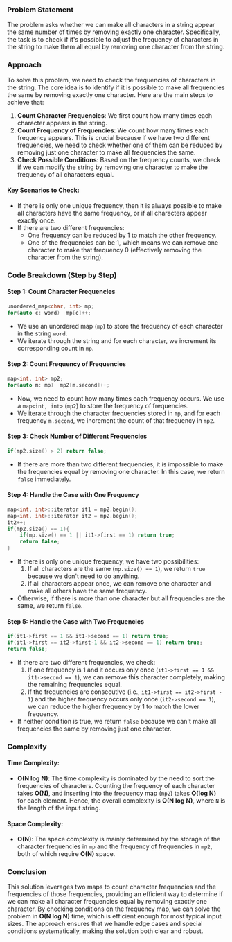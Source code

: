 ### Problem Statement

The problem asks whether we can make all characters in a string appear the same number of times by removing exactly one character. Specifically, the task is to check if it's possible to adjust the frequency of characters in the string to make them all equal by removing one character from the string.

### Approach

To solve this problem, we need to check the frequencies of characters in the string. The core idea is to identify if it is possible to make all frequencies the same by removing exactly one character. Here are the main steps to achieve that:

1. **Count Character Frequencies**: We first count how many times each character appears in the string.
2. **Count Frequency of Frequencies**: We count how many times each frequency appears. This is crucial because if we have two different frequencies, we need to check whether one of them can be reduced by removing just one character to make all frequencies the same.
3. **Check Possible Conditions**: Based on the frequency counts, we check if we can modify the string by removing one character to make the frequency of all characters equal.

#### Key Scenarios to Check:
- If there is only one unique frequency, then it is always possible to make all characters have the same frequency, or if all characters appear exactly once.
- If there are two different frequencies:
  - One frequency can be reduced by 1 to match the other frequency.
  - One of the frequencies can be 1, which means we can remove one character to make that frequency 0 (effectively removing the character from the string).

### Code Breakdown (Step by Step)

#### Step 1: Count Character Frequencies

```cpp
unordered_map<char, int> mp;
for(auto c: word)  mp[c]++;
```

- We use an unordered map (`mp`) to store the frequency of each character in the string `word`.
- We iterate through the string and for each character, we increment its corresponding count in `mp`.

#### Step 2: Count Frequency of Frequencies

```cpp
map<int, int> mp2;
for(auto m: mp)  mp2[m.second]++;
```

- Now, we need to count how many times each frequency occurs. We use a `map<int, int>` (`mp2`) to store the frequency of frequencies.
- We iterate through the character frequencies stored in `mp`, and for each frequency `m.second`, we increment the count of that frequency in `mp2`.

#### Step 3: Check Number of Different Frequencies

```cpp
if(mp2.size() > 2) return false;
```

- If there are more than two different frequencies, it is impossible to make the frequencies equal by removing one character. In this case, we return `false` immediately.

#### Step 4: Handle the Case with One Frequency

```cpp
map<int, int>::iterator it1 = mp2.begin();
map<int, int>::iterator it2 = mp2.begin();
it2++;
if(mp2.size() == 1){
    if(mp.size() == 1 || it1->first == 1) return true;
    return false;
}
```

- If there is only one unique frequency, we have two possibilities:
  1. If all characters are the same (`mp.size() == 1`), we return `true` because we don't need to do anything.
  2. If all characters appear once, we can remove one character and make all others have the same frequency.
- Otherwise, if there is more than one character but all frequencies are the same, we return `false`.

#### Step 5: Handle the Case with Two Frequencies

```cpp
if(it1->first == 1 && it1->second == 1) return true;
if(it1->first == it2->first-1 && it2->second == 1) return true;
return false;
```

- If there are two different frequencies, we check:
  1. If one frequency is 1 and it occurs only once (`it1->first == 1 && it1->second == 1`), we can remove this character completely, making the remaining frequencies equal.
  2. If the frequencies are consecutive (i.e., `it1->first == it2->first - 1`) and the higher frequency occurs only once (`it2->second == 1`), we can reduce the higher frequency by 1 to match the lower frequency.
- If neither condition is true, we return `false` because we can't make all frequencies the same by removing just one character.

### Complexity

#### Time Complexity:
- **O(N log N)**: The time complexity is dominated by the need to sort the frequencies of characters. Counting the frequency of each character takes **O(N)**, and inserting into the frequency map (`mp2`) takes **O(log N)** for each element. Hence, the overall complexity is **O(N log N)**, where `N` is the length of the input string.

#### Space Complexity:
- **O(N)**: The space complexity is mainly determined by the storage of the character frequencies in `mp` and the frequency of frequencies in `mp2`, both of which require **O(N)** space.

### Conclusion

This solution leverages two maps to count character frequencies and the frequencies of those frequencies, providing an efficient way to determine if we can make all character frequencies equal by removing exactly one character. By checking conditions on the frequency map, we can solve the problem in **O(N log N)** time, which is efficient enough for most typical input sizes. The approach ensures that we handle edge cases and special conditions systematically, making the solution both clear and robust.